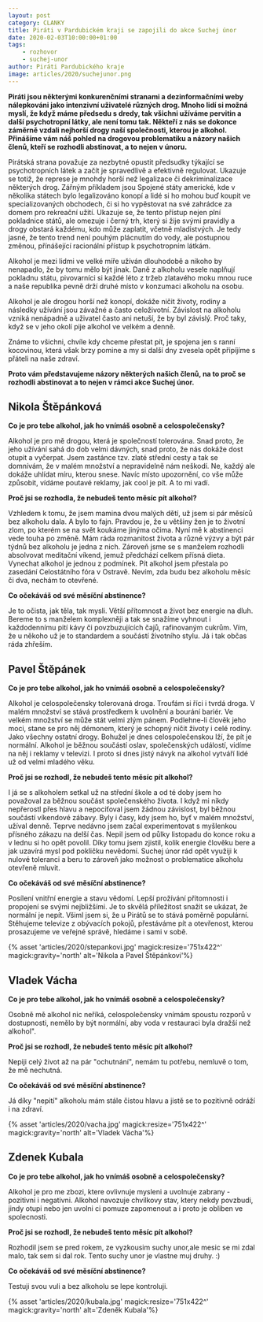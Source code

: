 ```yaml
---
layout: post
category: CLANKY
title: Piráti v Pardubickém kraji se zapojili do akce Suchej únor
date: 2020-02-03T10:00:00+01:00
tags: 
    - rozhovor
    - suchej-unor
author: Piráti Pardubického kraje
image: articles/2020/suchejunor.png
---
```

**Piráti jsou některými konkurenčními stranami a dezinformačními weby nálepkováni jako intenzivní uživatelé různých drog. Mnoho lidí si možná myslí, že když máme předsedu s dredy, tak všichni užíváme pervitin a další psychotropní látky, ale není tomu tak. Někteří z nás se dokonce záměrně vzdali nejhorší drogy naší společnosti, kterou je alkohol. Přinášíme vám náš pohled na drogovou problematiku a názory našich členů, kteří se rozhodli abstinovat, a to nejen v únoru.**

  

Pirátská strana považuje za nezbytné opustit předsudky týkající se psychotropních látek a začít je spravedlivě a efektivně regulovat. Ukazuje se totiž, že represe je mnohdy horší než legalizace či dekriminalizace některých drog. Zářným příkladem jsou Spojené státy americké, kde v několika státech bylo legalizováno konopí a lidé si ho mohou buď koupit ve specializovaných obchodech, či si ho vypěstovat na své zahrádce za domem pro rekreační užití. Ukazuje se, že tento přístup nejen plní pokladnice států, ale omezuje i černý trh, který si žije svými pravidly a drogy obstará každému, kdo může zaplatit, včetně mladistvých. Je tedy jasné, že tento trend není pouhým plácnutím do vody, ale postupnou změnou, přínášející racionální přístup k psychotropním látkám.

  
Alkohol je mezi lidmi ve velké míře užíván dlouhodobě a nikoho by nenapadlo, že by tomu mělo být jinak. Daně z alkoholu vesele naplňují pokladnu státu, pivovarníci si každé léto z tržeb zlatavého moku mnou ruce a naše republika pevně drží druhé místo v konzumaci alkoholu na osobu.

  
Alkohol je ale drogou horší než konopí, dokáže ničit životy, rodiny a následky užívání jsou závažné a často celoživotní. Závislost na alkoholu vzniká nenápadně a uživatel často ani netuší, že by byl závislý. Proč taky, když se v jeho okolí pije alkohol ve velkém a denně.

Známe to všichni, chvíle kdy chceme přestat pít, je spojena jen s ranní kocovinou, která však brzy pomine a my si další dny zvesela opět připíjíme s přáteli na naše zdraví.

  
**Proto vám představujeme názory některých našich členů, na to proč se rozhodli abstinovat a to nejen v rámci akce Suchej únor.**

  

## Nikola Štěpánková

**Co je pro tebe alkohol, jak ho vnímáš osobně a celospolečensky?**

  
Alkohol je pro mě drogou, která je společností tolerována. Snad proto, že jeho užívání sahá do dob velmi dávných, snad proto, že nás dokáže dost otupit a vyčerpat. Jsem zastánce tzv. zlaté střední cesty a tak se domnívám, že v malém množství a nepravidelně nám neškodí. Ne, každý ale dokáže uhlídat míru, kterou snese. Navíc místo upozornění, co vše může způsobit, vídáme poutavé reklamy, jak cool je pít. A to mi vadí.

  

**Proč jsi se rozhodla, že nebudeš tento měsíc pít alkohol?**

Vzhledem k tomu, že jsem mamina dvou malých dětí, už jsem si pár měsíců bez alkoholu dala. A bylo to fajn. Pravdou je, že u většiny žen je to životní zlom, po kterém se na svět koukáme jinýma očima. Nyní mě k abstinenci vede touha po změně. Mám ráda rozmanitost života a různé výzvy a být pár týdnů bez alkoholu je jedna z nich. Zároveň jsme se s manželem rozhodli absolvovat meditační víkend, jemuž předchází celkem přísná dieta. Vynechat alkohol je jednou z podmínek. Pít alkohol jsem přestala po zasedání Celostátního fóra v Ostravě. Nevím, zda budu bez alkoholu měsíc či dva, nechám to otevřené.

  
**Co očekáváš od své měsíční abstinence?**

Je to očista, jak těla, tak mysli. Větší přítomnost a život bez energie na dluh. Bereme to s manželem komplexněji a tak se snažíme vyhnout i každodennímu pití kávy či povzbuzujících čajů, rafinovaným cukrům. Vím, že u někoho už je to standardem a součástí životního stylu. Já i tak občas ráda zhřeším.

  

## Pavel Štěpánek

**Co je pro tebe alkohol, jak ho vnímáš osobně a celospolečensky?**

 
Alkohol je celospolečensky tolerovaná droga. Troufám si říci i tvrdá droga. V malém množství se stává prostředkem k uvolnění a bourání bariér. Ve velkém množství se může stát velmi zlým pánem. Podlehne-li člověk jeho moci, stane se pro něj démonem, který je schopný ničit životy i celé rodiny. Jako všechny ostatní drogy. Bohužel je dnes celospolečenskou lží, že pít je normální. Alkohol je běžnou součástí oslav, společenských událostí, vidíme na něj i reklamy v televizi. I proto si dnes jistý návyk na alkohol vytváří lidé už od velmi mladého věku.

 
**Proč jsi se rozhodl, že nebudeš tento měsíc pít alkohol?**


I já se s alkoholem setkal už na střední škole a od té doby jsem ho považoval za běžnou součást společenského života. I když mi nikdy nepřerostl přes hlavu a nepociťoval jsem žádnou závislost, byl běžnou součástí víkendové zábavy. Byly i časy, kdy jsem ho, byť v malém množství, užíval denně. Teprve nedávno jsem začal experimentovat s myšlenkou přísného zákazu na delší čas. Nepil jsem od půlky listopadu do konce roku a v lednu si ho opět povolil. Díky tomu jsem zjistil, kolik energie člověku bere a jak uzavírá mysl pod pokličku nevědomí. Suchej únor rád opět využiji k nulové toleranci a beru to zároveň jako možnost o problematice alkoholu otevřeně mluvit.

  
**Co očekáváš od své měsíční abstinence?**

Posílení vnitřní energie a stavu vědomí. Lepší prožívání přítomnosti i propojení se svými nejbližšími. Je to skvělá příležitost snažit se ukázat, že normální je nepít. Všiml jsem si, že u Pirátů se to stává poměrně populární. Stěhujeme televize z obývacích pokojů, přestáváme pít a otevřenost, kterou prosazujeme ve veřejné správě, hledáme i sami v sobě.


{% asset 'articles/2020/stepankovi.jpg' magick:resize='751x422^' 
magick:gravity='north' alt='Nikola a Pavel Štěpánkovi'%}
  

## Vladek Vácha

**Co je pro tebe alkohol, jak ho vnímáš osobně a celospolečensky?**

Osobně mě alkohol nic neříká, celospolečensky vnímám spoustu rozporů v dostupnosti, nemělo by být normální, aby voda v restauraci byla dražší než alkohol".

  
**Proč jsi se rozhodl, že nebudeš tento měsíc pít alkohol?**

Nepiji celý život až na pár "ochutnání", nemám tu potřebu, nemluvě o tom, že mě nechutná.

  

**Co očekáváš od své měsíční abstinence?**

Já díky "nepití" alkoholu mám stále čistou hlavu a jistě se to pozitivně odráží i na zdraví.


{% asset 'articles/2020/vacha.jpg' magick:resize='751x422^' 
magick:gravity='north' alt='Vladek Vácha'%}


## Zdenek Kubala

**Co je pro tebe alkohol, jak ho vnímáš osobně a celospolečensky?**

Alkohol je pro me zbozi, ktere ovlivnuje mysleni a uvolnuje zabrany - pozitivni i negativni. Alkohol navozuje chvilkovy stav, ktery nekdy povzbudi, jindy otupi nebo jen uvolni ci pomuze zapomenout a i proto je obliben ve spolecnosti.

**Proč jsi se rozhodl, že nebudeš tento měsíc pít alkohol?**

Rozhodil jsem se pred rokem, ze vyzkousim suchy unor,ale mesic se mi zdal malo, tak sem si dal rok. Tento suchy unor je vlastne muj druhy. :)

**Co očekáváš od své měsíční abstinence?**

Testuji svou vuli a bez alkoholu se lepe kontroluji.

{% asset 'articles/2020/kubala.jpg' magick:resize='751x422^' 
magick:gravity='north' alt='Zdeněk Kubala'%}
